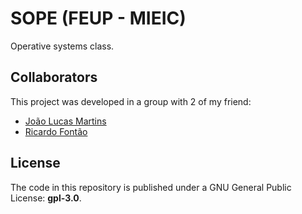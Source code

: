 # SOPE (FEUP - MIEIC)

Operative systems class.

## Collaborators

This project was developed in a group with 2 of my friend:

- [João Lucas Martins](https://github.com/joaolucasmartins)
- [Ricardo Fontão](https://github.com/ricardofontao2000)

## License

The code in this repository is published under a GNU General
Public License: **gpl-3.0**.
